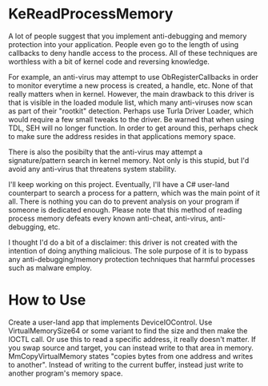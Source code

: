 # KeReadProcessMemory
A lot of people suggest that you implement anti-debugging and memory protection into your application. People even go to the length of using callbacks to deny handle access to the process. All of these techniques are worthless with a bit of kernel code and reversing knowledge.

For example, an anti-virus may attempt to use ObRegisterCallbacks in order to monitor everytime a new process is created, a handle, etc. None of that really matters when in kernel. However, the main drawback to this driver is that is visible in the loaded module list, which many anti-viruses now scan as part of their "rootkit" detection. Perhaps use Turla Driver Loader, which would require a few small tweaks to the driver. Be warned that when using TDL, SEH will no longer function. In order to get around this, perhaps check to make sure the address resides in that applications memory space. 

There is also the posibilty that the anti-virus may attempt a signature/pattern search in kernel memory. Not only is this stupid, but I'd avoid any anti-virus that threatens system stability.

I'll keep working on this project. Eventually, I'll have a C# user-land counterpart to search a process for a pattern, which was the main point of it all. There is nothing you can do to prevent analysis on your program if someone is dedicated enough. Please note that this method of reading process memory defeats every known anti-cheat, anti-virus, anti-debugging, etc.

I thought I'd do a bit of a disclaimer: this driver is not created with the intention of doing anything malicious. The sole purpose of it is to bypass any anti-debugging/memory protection techniques that harmful processes such as malware employ.

# How to Use
Create a user-land app that implements DeviceIOControl. Use VirtualMemorySize64 or some variant to find the size and then make the IOCTL call. Or use this to read a specific address, it really doesn't matter. If you swap source and target, you can instead write to that area in memory. MmCopyVirtualMemory states "copies bytes from one address and writes to another". Instead of writing to the current buffer, instead just write to another program's memory space.
